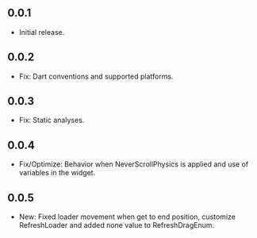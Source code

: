## 0.0.1

* Initial release.

## 0.0.2

* Fix: Dart conventions and supported platforms.

## 0.0.3

* Fix: Static analyses.

## 0.0.4

* Fix/Optimize: Behavior when NeverScrollPhysics is applied and use of variables in the widget.

## 0.0.5

* New: Fixed loader movement when get to end position, customize RefreshLoader and added none value to RefreshDragEnum.
